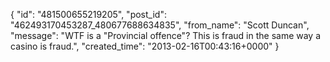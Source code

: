  {
   "id": "481500655219205",
   "post_id": "462493170453287_480677688634835",
   "from_name": "Scott Duncan",
   "message": "WTF is a \"Provincial offence\"? This is fraud in the same way a casino is fraud.",
   "created_time": "2013-02-16T00:43:16+0000"
 }
